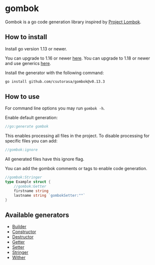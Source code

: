 # gombok

Gombok is a go code generation library inspired by [Project Lombok](https://projectlombok.org/).

## How to install

Install go version 1.13 or newer.

You can upgrade to 1.16 or newer [here](https://github.com/csutorasa/gombok/tree/1.16).
You can upgrade to 1.18 or newer and use generics [here](https://github.com/csutorasa/gombok).

Install the generator with the following command:

```bash
go install github.com/csutorasa/gombok@v0.13.3
```

## How to use

For command line options you may run `gombok -h`.

Enable default generation:

```go
//go:generate gombok
```

This enables processing all files in the project. To disable processing for specific files you can add:

```go
//gombok:ignore
```

All generated files have this ignore flag.


You can add the gombok comments or tags to enable code generation.

```go
//gombok:Stringer
type Example struct {
    //gombok:Getter
    firstname string
    lastname string `gombokSetter:""`
}
```

## Available generators

- [Builder](docs/builder.md)
- [Constructor](docs/constructor.md)
- [Destructor](docs/destructor.md)
- [Getter](docs/getter.md)
- [Setter](docs/setter.md)
- [Stringer](docs/stringer.md)
- [Wither](docs/wither.md)
